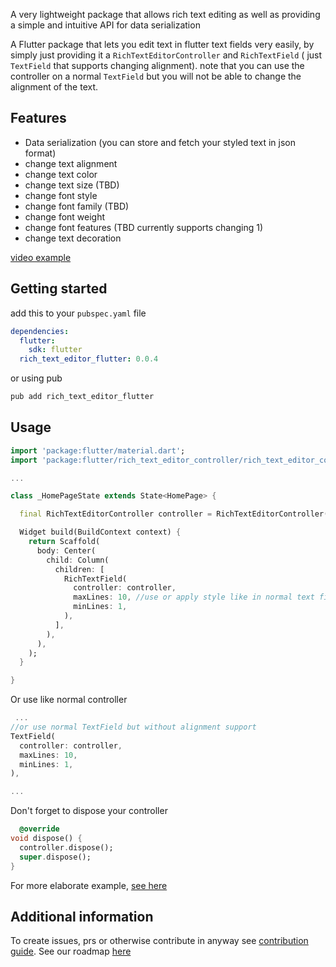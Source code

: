 A very lightweight package that allows rich text editing as well as providing a simple and intuitive
API for data serialization

A Flutter package that lets you edit text in flutter text fields very easily, by
simply just providing it a ```RichTextEditorController``` and ```RichTextField``` (
just ```TextField``` that supports changing alignment).
note that you can use the controller on a normal ```TextField``` but you will not be able to change
the alignment of the text.

## Features

- Data serialization (you can store and fetch your styled text in json format)
- change text alignment
- change text color
- change text size (TBD)
- change font style
- change font family (TBD)
- change font weight
- change font features (TBD currently supports changing 1)
- change text decoration

[video example](https://user-images.githubusercontent.com/89414401/230739943-845d77cd-60df-4d90-ba5a-1c9d14634695.mov)

## Getting started

add this to your ```pubspec.yaml``` file

```yaml
dependencies:
  flutter:
    sdk: flutter
  rich_text_editor_flutter: 0.0.4
```

or
using pub

```bash
pub add rich_text_editor_flutter
```

## Usage

```dart
import 'package:flutter/material.dart';
import 'package:flutter/rich_text_editor_controller/rich_text_editor_controller.dart';

...

class _HomePageState extends State<HomePage> {

  final RichTextEditorController controller = RichTextEditorController();

  Widget build(BuildContext context) {
    return Scaffold(
      body: Center(
        child: Column(
          children: [
            RichTextField(
              controller: controller,
              maxLines: 10, //use or apply style like in normal text fields
              minLines: 1,
            ),
          ],
        ),
      ),
    );
  }

}

```

Or use like normal controller

```dart
 ...
//or use normal TextField but without alignment support
TextField(
  controller: controller,
  maxLines: 10,
  minLines: 1,
),

...
```

Don't forget to dispose your controller

```dart
  @override
void dispose() {
  controller.dispose();
  super.dispose();
}
```

For more elaborate example, [see here](https://github.com/folaoluwafemi/rich_text_editor_controller_example)

## Additional information

To create issues, prs or otherwise contribute in anyway see [contribution guide](https://github.com/folaoluwafemi/rich_text_editor_controller/blob/main/CONTRIBUTION_GUIDE.md).
See our roadmap [here](https://github.com/folaoluwafemi/rich_text_editor_controller/blob/main/ROADMAP.md)